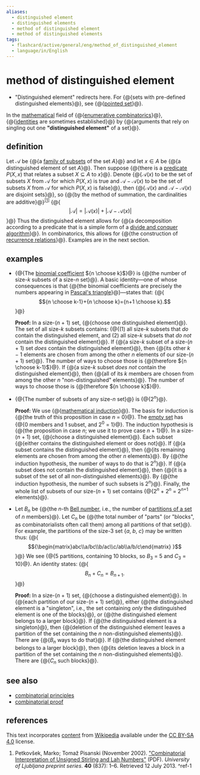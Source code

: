```yaml
---
aliases:
  - distinguished element
  - distinguished elements
  - method of distinguished element
  - method of distinguished elements
tags:
  - flashcard/active/general/eng/method_of_distinguished_element
  - language/in/English
---
```


# method of distinguished element

- "Distinguished element" redirects here. For {@{sets with pre-defined distinguished elements}@}, see {@{[pointed set](pointed%20set.md)}@}.

In the [mathematical](mathematics.md) field of {@{[enumerative combinatorics](enumerative%20combinatorics.md)}@}, {@{[identities](identity%20(mathematics).md) are sometimes established}@} by {@{arguments that rely on singling out one __"distinguished element"__ of a set}@}.

## definition

Let ${\mathcal {A} }$ be {@{a [family of subsets](family%20of%20sets.md) of the set $A$}@} and let $x\in A$ be {@{a distinguished element of set $A$}@}. Then suppose {@{there is a [predicate](predicate%20(mathematical%20logic).md) $P(X,x)$ that relates a subset $X\subseteq A$ to $x$}@}. Denote {@{${\mathcal {A} }(x)$ to be the set of subsets $X$ from ${\mathcal {A} }$ for which $P(X,x)$ is true and ${\mathcal {A} }-\mathcal A(x)$ to be the set of subsets $X$ from ${\mathcal {A} }$ for which $P(X,x)$ is false}@}, then {@{${\mathcal {A} }(x)$ and ${\mathcal {A} }-\mathcal A(x)$ are disjoint sets}@}, so {@{by the method of summation, the cardinalities are additive}@}<sup>[\[1\]](#^ref-1)</sup> {@{$$|{\mathcal {A} }|=|{\mathcal {A} }(x)|+|{\mathcal {A} }-\mathcal A(x)|$$}@} Thus the distinguished element allows for {@{a decomposition according to a predicate that is a simple form of a [divide and conquer algorithm](divide-and-conquer%20algorithm.md)}@}. In combinatorics, this allows for {@{the construction of [recurrence relations](recurrence%20relation.md)}@}. Examples are in the next section.

## examples

- {@{The [binomial coefficient](binomial%20coefficient.md) ${n \choose k}$}@} is {@{the number of size-_k_ subsets of a size-_n_ set}@}. A basic identity—one of whose consequences is that {@{the binomial coefficients are precisely the numbers appearing in [Pascal's triangle](pascal's%20triangle.md)}@}—states that: {@{$${n \choose k-1}+{n \choose k}={n+1 \choose k}.$$}@} <p> __Proof:__ In a size-(_n_ + 1) set, {@{choose one distinguished element}@}. The set of all size-_k_ subsets contains: {@{(1) all size-_k_ subsets that _do_ contain the distinguished element, and (2) all size-_k_ subsets that _do not_ contain the distinguished element}@}. If {@{a size-_k_ subset of a size-(_n_ + 1) set _does_ contain the distinguished element}@}, then {@{its other _k_ − 1 elements are chosen from among the other _n_ elements of our size-(_n_ + 1) set}@}. The number of ways to choose those is {@{therefore ${n \choose k-1}$}@}. If {@{a size-_k_ subset _does not_ contain the distinguished element}@}, then {@{all of its _k_ members are chosen from among the other _n_ "non-distinguished" elements}@}. The number of ways to choose those is {@{therefore ${n \choose k}$}@}.

- {@{The number of subsets of any size-_n_ set}@} is {@{2<sup>_n_</sup>}@}. <p> __Proof:__ We use {@{[mathematical induction](mathematical%20induction.md)}@}. The basis for induction is {@{the truth of this proposition in case _n_ = 0}@}. The [empty set](empty%20set.md) has {@{0 members and 1 subset, and 2<sup>0</sup> = 1}@}. The induction hypothesis is {@{the proposition in case _n_; we use it to prove case _n_ + 1}@}. In a size-(_n_ + 1) set, {@{choose a distinguished element}@}. Each subset {@{either contains the distinguished element or does not}@}. If {@{a subset contains the distinguished element}@}, then {@{its remaining elements are chosen from among the other _n_ elements}@}. By {@{the induction hypothesis, the number of ways to do that is 2<sup>_n_</sup>}@}. If {@{a subset does not contain the distinguished element}@}, then {@{it is a subset of the set of all non-distinguished elements}@}. By {@{the induction hypothesis, the number of such subsets is 2<sup>_n_</sup>}@}. Finally, the whole list of subsets of our size-(_n_ + 1) set contains {@{2<sup>_n_</sup> + 2<sup>_n_</sup> = 2<sup>_n_+1</sup> elements}@}.

- Let _B_<sub>_n_</sub> be {@{the _n_-th [Bell number](bell%20number.md), i.e., the number of [partitions of a set](partition%20of%20a%20set.md) of _n_ members}@}. Let _C_<sub>_n_</sub> be {@{the total number of "parts" (or "blocks", as combinatorialists often call them) among all partitions of that set}@}. For example, the partitions of the size-3 set {_a_, _b_, _c_} may be written thus: {@{$${\begin{matrix}abc\\a/bc\\b/ac\\c/ab\\a/b/c\end{matrix} }$$}@} We see {@{5 partitions, containing 10 blocks, so _B_<sub>3</sub> = 5 and _C_<sub>3</sub> = 10}@}. An identity states: {@{$$B_{n}+C_{n}=B_{n+1}.$$}@} <p> __Proof:__ In a size-(_n_ + 1) set, {@{choose a distinguished element}@}. In {@{each partition of our size-(_n_ + 1) set}@}, either {@{the distinguished element is a "singleton", i.e., the set containing _only_ the distinguished element is one of the blocks}@}, or {@{the distinguished element belongs to a larger block}@}. If {@{the distinguished element is a singleton}@}, then {@{deletion of the distinguished element leaves a partition of the set containing the _n_ non-distinguished elements}@}. There are {@{_B_<sub>_n_</sub> ways to do that}@}. If {@{the distinguished element belongs to a larger block}@}, then {@{its deletion leaves a block in a partition of the set containing the _n_ non-distinguished elements}@}. There are {@{_C_<sub>_n_</sub> such blocks}@}.

## see also

- [combinatorial principles](combinatorial%20principles.md)
- [combinatorial proof](combinatorial%20proof.md)

## references

This text incorporates [content](https://en.wikipedia.org/wiki/method_of_distinguished_element) from [Wikipedia](Wikipedia.md) available under the [CC BY-SA 4.0](https://creativecommons.org/licenses/by-sa/4.0/) license.

1. Petkovšek, Marko; Tomaž Pisanski (November 2002). ["Combinatorial Interpretation of Unsigned Stirling and Lah Numbers"](http://www.imfm.si/preprinti/PDF/00837.pdf) (PDF). _University of Ljubljana preprint series_. __40__ (837): 1–6. Retrieved 12 July 2013. <a id="^ref-1"></a>^ref-1
